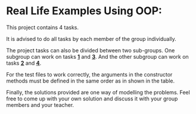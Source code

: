 # Real Life Examples Using OOP:
This project contains 4 tasks.

It is advised to do all tasks by each member of the group individually.

The project tasks can also be divided between two sub-groups. One subgroup can work on tasks **[1](TASK_1.md)** and **[3](TASK_3.md)**. And the other subgroup can work on tasks **[2](TASK_2.md)** and **[4](TASK_4.md)**.

For the test files to work correctly, the arguments in the constructor methods must be defined in the same order as in shown in the table.

Finally, the solutions provided are one way of modelling the problems. Feel free to come up with your own solution and discuss it with your group members and your teacher.
